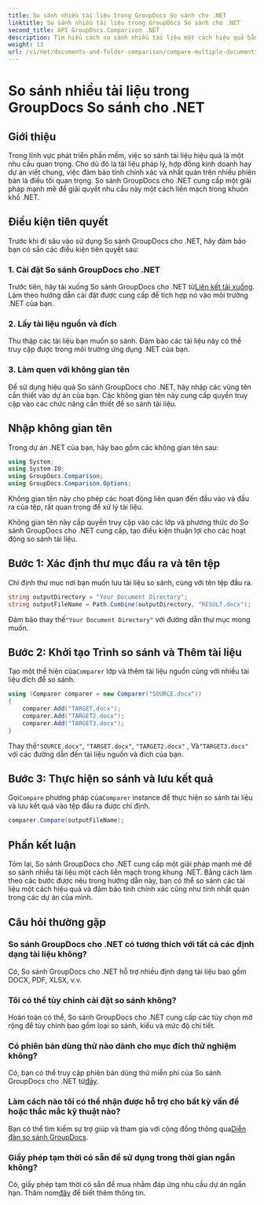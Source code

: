 ```yaml
---
title: So sánh nhiều tài liệu trong GroupDocs So sánh cho .NET
linktitle: So sánh nhiều tài liệu trong GroupDocs So sánh cho .NET
second_title: API GroupDocs.Comparison .NET
description: Tìm hiểu cách so sánh nhiều tài liệu một cách hiệu quả bằng cách sử dụng So sánh GroupDocs cho .NET. Hãy làm theo hướng dẫn từng bước của chúng tôi để tích hợp liền mạch.
weight: 13
url: /vi/net/documents-and-folder-comparison/compare-multiple-documents-dotnet/
---
```


# So sánh nhiều tài liệu trong GroupDocs So sánh cho .NET

## Giới thiệu
Trong lĩnh vực phát triển phần mềm, việc so sánh tài liệu hiệu quả là một nhu cầu quan trọng. Cho dù đó là tài liệu pháp lý, hợp đồng kinh doanh hay dự án viết chung, việc đảm bảo tính chính xác và nhất quán trên nhiều phiên bản là điều tối quan trọng. So sánh GroupDocs cho .NET cung cấp một giải pháp mạnh mẽ để giải quyết nhu cầu này một cách liền mạch trong khuôn khổ .NET.
## Điều kiện tiên quyết
Trước khi đi sâu vào sử dụng So sánh GroupDocs cho .NET, hãy đảm bảo bạn có sẵn các điều kiện tiên quyết sau:
### 1. Cài đặt So sánh GroupDocs cho .NET
 Trước tiên, hãy tải xuống So sánh GroupDocs cho .NET từ[Liên kết tải xuống](https://releases.groupdocs.com/comparison/net/). Làm theo hướng dẫn cài đặt được cung cấp để tích hợp nó vào môi trường .NET của bạn.
### 2. Lấy tài liệu nguồn và đích
Thu thập các tài liệu bạn muốn so sánh. Đảm bảo các tài liệu này có thể truy cập được trong môi trường ứng dụng .NET của bạn.
### 3. Làm quen với không gian tên
Để sử dụng hiệu quả So sánh GroupDocs cho .NET, hãy nhập các vùng tên cần thiết vào dự án của bạn. Các không gian tên này cung cấp quyền truy cập vào các chức năng cần thiết để so sánh tài liệu.

## Nhập không gian tên
Trong dự án .NET của bạn, hãy bao gồm các không gian tên sau:

```csharp
using System;
using System.IO;
using GroupDocs.Comparison;
using GroupDocs.Comparison.Options;
```
Không gian tên này cho phép các hoạt động liên quan đến đầu vào và đầu ra của tệp, rất quan trọng để xử lý tài liệu.

Không gian tên này cấp quyền truy cập vào các lớp và phương thức do So sánh GroupDocs cho .NET cung cấp, tạo điều kiện thuận lợi cho các hoạt động so sánh tài liệu.
## Bước 1: Xác định thư mục đầu ra và tên tệp
Chỉ định thư mục nơi bạn muốn lưu tài liệu so sánh, cùng với tên tệp đầu ra.
```csharp
string outputDirectory = "Your Document Directory";
string outputFileName = Path.Combine(outputDirectory, "RESULT.docx");
```
 Đảm bảo thay thế`"Your Document Directory"` với đường dẫn thư mục mong muốn.
## Bước 2: Khởi tạo Trình so sánh và Thêm tài liệu
 Tạo một thể hiện của`Comparer` lớp và thêm tài liệu nguồn cùng với nhiều tài liệu đích để so sánh.
```csharp
using (Comparer comparer = new Comparer("SOURCE.docx"))
{
    comparer.Add("TARGET.docx");
    comparer.Add("TARGET2.docx");
    comparer.Add("TARGET3.docx");
}
```
 Thay thế`"SOURCE.docx"`, `"TARGET.docx"`, `"TARGET2.docx"` , Và`"TARGET3.docx"` với các đường dẫn đến tài liệu nguồn và đích của bạn.
## Bước 3: Thực hiện so sánh và lưu kết quả
 Gọi`Compare` phương pháp của`Comparer` instance để thực hiện so sánh tài liệu và lưu kết quả vào tệp đầu ra được chỉ định.
```csharp
comparer.Compare(outputFileName);
```

## Phần kết luận
Tóm lại, So sánh GroupDocs cho .NET cung cấp một giải pháp mạnh mẽ để so sánh nhiều tài liệu một cách liền mạch trong khung .NET. Bằng cách làm theo các bước được nêu trong hướng dẫn này, bạn có thể so sánh các tài liệu một cách hiệu quả và đảm bảo tính chính xác cũng như tính nhất quán trong các dự án của mình.
## Câu hỏi thường gặp
### So sánh GroupDocs cho .NET có tương thích với tất cả các định dạng tài liệu không?
Có, So sánh GroupDocs cho .NET hỗ trợ nhiều định dạng tài liệu bao gồm DOCX, PDF, XLSX, v.v.
### Tôi có thể tùy chỉnh cài đặt so sánh không?
Hoàn toàn có thể, So sánh GroupDocs cho .NET cung cấp các tùy chọn mở rộng để tùy chỉnh bao gồm loại so sánh, kiểu và mức độ chi tiết.
### Có phiên bản dùng thử nào dành cho mục đích thử nghiệm không?
 Có, bạn có thể truy cập phiên bản dùng thử miễn phí của So sánh GroupDocs cho .NET từ[đây](https://releases.groupdocs.com/).
### Làm cách nào tôi có thể nhận được hỗ trợ cho bất kỳ vấn đề hoặc thắc mắc kỹ thuật nào?
 Bạn có thể tìm kiếm sự trợ giúp và tham gia với cộng đồng thông qua[Diễn đàn so sánh GroupDocs](https://forum.groupdocs.com/c/comparison/12).
### Giấy phép tạm thời có sẵn để sử dụng trong thời gian ngắn không?
Có, giấy phép tạm thời có sẵn để mua nhằm đáp ứng nhu cầu dự án ngắn hạn. Thăm nom[đây](https://purchase.groupdocs.com/temporary-license/) để biết thêm thông tin.